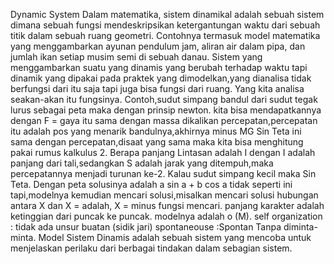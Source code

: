 Dynamic System
  Dalam matematika, sistem dinamikal adalah sebuah sistem dimana sebuah fungsi mendeskripsikan ketergantungan waktu dari sebuah titik dalam sebuah ruang geometri. Contohnya termasuk model matematika yang menggambarkan ayunan pendulum jam, aliran air dalam pipa, dan jumlah ikan setiap musim semi di sebuah danau.
  Sistem yang menggambarkan suatu yang dinamis yang berubah terhadap waktu tapi dinamik yang dipakai pada praktek yang dimodelkan,yang dianalisa tidak berfungsi dari itu saja tapi juga bisa fungsi dari ruang. Yang kita analisa seakan-akan itu fungsinya. Contoh,sudut simpang bandul dari sudut tegak lurus sebagai peta maka dengan prinsip newton. kita bisa mendapatkannya dengan F = gaya itu sama dengan massa dikalikan percepatan,percepatan itu adalah pos yang menarik bandulnya,akhirnya minus MG Sin Teta ini sama dengan percepatan,disaat yang sama maka kita bisa menghitung pakai rumus kalkulus 2. Berapa panjang Lintasan adalah I dengan I adalah panjang dari tali,sedangkan S adalah jarak yang ditempuh,maka percepatannya menjadi turunan ke-2. Kalau sudut simpang kecil maka Sin Teta. Dengan peta solusinya adalah a sin a + b cos a tidak seperti ini tapi,modelnya kemudian mencari solusi,misalkan mencari solusi hubungan antara X dan X = adalah, X = minus fungsi mencari.
  panjang karakter adalah ketinggian dari puncak ke puncak. modelnya adalah o (M).
  self organization : tidak ada unsur buatan (sidik jari) spontaneouse :Spontan Tanpa diminta-minta.
  Model Sistem Dinamis adalah sebuah sistem yang mencoba untuk menjelaskan perilaku dari berbagai tindakan dalam sebagian sistem.
